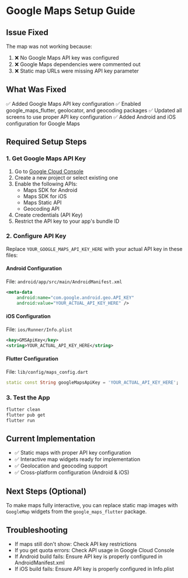 # Google Maps Setup Guide

## Issue Fixed

The map was not working because:

1. ❌ No Google Maps API key was configured
2. ❌ Google Maps dependencies were commented out
3. ❌ Static map URLs were missing API key parameter

## What Was Fixed

✅ Added Google Maps API key configuration
✅ Enabled google_maps_flutter, geolocator, and geocoding packages
✅ Updated all screens to use proper API key configuration
✅ Added Android and iOS configuration for Google Maps

## Required Setup Steps

### 1. Get Google Maps API Key

1. Go to [Google Cloud Console](https://console.cloud.google.com/)
2. Create a new project or select existing one
3. Enable the following APIs:
   - Maps SDK for Android
   - Maps SDK for iOS
   - Maps Static API
   - Geocoding API
4. Create credentials (API Key)
5. Restrict the API key to your app's bundle ID

### 2. Configure API Key

Replace `YOUR_GOOGLE_MAPS_API_KEY_HERE` with your actual API key in these files:

#### Android Configuration

File: `android/app/src/main/AndroidManifest.xml`

```xml
<meta-data
    android:name="com.google.android.geo.API_KEY"
    android:value="YOUR_ACTUAL_API_KEY_HERE" />
```

#### iOS Configuration

File: `ios/Runner/Info.plist`

```xml
<key>GMSApiKey</key>
<string>YOUR_ACTUAL_API_KEY_HERE</string>
```

#### Flutter Configuration

File: `lib/config/maps_config.dart`

```dart
static const String googleMapsApiKey = 'YOUR_ACTUAL_API_KEY_HERE';
```

### 3. Test the App

```bash
flutter clean
flutter pub get
flutter run
```

## Current Implementation

- ✅ Static maps with proper API key configuration
- ✅ Interactive map widgets ready for implementation
- ✅ Geolocation and geocoding support
- ✅ Cross-platform configuration (Android & iOS)

## Next Steps (Optional)

To make maps fully interactive, you can replace static map images with `GoogleMap` widgets from the `google_maps_flutter` package.

## Troubleshooting

- If maps still don't show: Check API key restrictions
- If you get quota errors: Check API usage in Google Cloud Console
- If Android build fails: Ensure API key is properly configured in AndroidManifest.xml
- If iOS build fails: Ensure API key is properly configured in Info.plist
